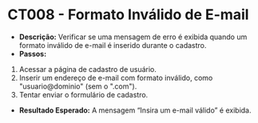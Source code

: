 # CT008 - Formato Inválido de E-mail

- **Descrição:** Verificar se uma mensagem de erro é exibida quando um formato inválido de e-mail é inserido durante o cadastro.
- **Passos:**
1. Acessar a página de cadastro de usuário.
2. Inserir um endereço de e-mail com formato inválido, como "usuario@dominio" (sem o ".com").
3. Tentar enviar o formulário de cadastro.
- **Resultado Esperado:** A mensagem “Insira um e-mail válido” é exibida.